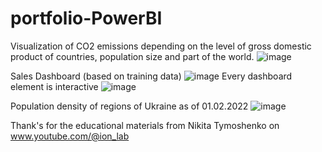 # portfolio-PowerBI
Visualization of CO2 emissions depending on the level of gross domestic product of countries, population size and part of the world.
![image](https://github.com/user-attachments/assets/e79179bc-5a2a-4a82-a6c8-5553ffa7fd2f)

Sales Dashboard (based on training data)
![image](https://github.com/user-attachments/assets/22212edb-87a6-4181-9ecd-0329513ce48b)
Every dashboard element is interactive
![image](https://github.com/user-attachments/assets/c389fae6-beaf-45b6-8587-42186652cb5f)

Population density of regions of Ukraine as of 01.02.2022
![image](https://github.com/user-attachments/assets/6bd8404a-50c9-4657-a9a7-f72ad7a72118)

Thank's for the educational materials from Nikita Tymoshenko on www.youtube.com/@ion_lab
